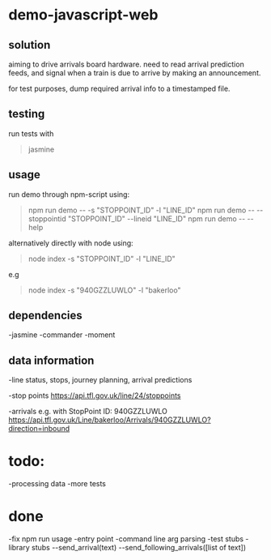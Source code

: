 # demo-javascript-web

## solution
aiming to drive arrivals board hardware. need to read arrival prediction feeds, and signal when a train is due to arrive by making an announcement. 

for test purposes, dump required arrival info to a timestamped file.

## testing
run tests with

  > jasmine

## usage

run demo through npm-script using:

  > npm run demo -- -s "STOPPOINT_ID" -l "LINE_ID"
  > npm run demo -- --stoppointid "STOPPOINT_ID" --lineid "LINE_ID"
  > npm run demo -- --help

alternatively directly with node using:
  > node index -s "STOPPOINT_ID" -l "LINE_ID"

e.g
  > node index -s "940GZZLUWLO" -l "bakerloo"

## dependencies
-jasmine
-commander
-moment

## data information
-line status, stops, journey planning, arrival predictions

-stop points
https://api.tfl.gov.uk/line/24/stoppoints

-arrivals e.g.
with StopPoint ID: 940GZZLUWLO
https://api.tfl.gov.uk/Line/bakerloo/Arrivals/940GZZLUWLO?direction=inbound

# todo:
-processing data
-more tests

# done
-fix npm run usage
-entry point
-command line arg parsing
-test stubs
-library stubs
--send_arrival(text)
--send_following_arrivals([list of text])
